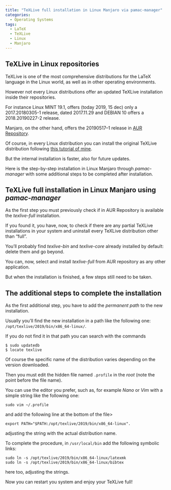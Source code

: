 ```yaml
---
title: "TeXLive full installation in Linux Manjaro via pamac-manager"
categories:
  - Operating Systems
tags:
  - LaTeX
  - TeXLive
  - Linux
  - Manjaro
---
```




## TeXLive in Linux repositories

TeXLive is one of the most comprehensive distributions for the LaTeX language in the Linux world, as well as in other operating environments.

However not every Linux distributions offer an updated TeXLive installation inside their repositories.

For instance Linux MINT 19.1, offers (today 2019, 15 dec) only a 2017.20180305-1 release, dated 2017.11.29 and  DEBIAN 10 offers a 2018.20190227-2 release.

Manjaro, on the other hand, offers the 20190517–1 release in 
[AUR Repository](https://aur.archlinux.org/packages/texlive-full/).

Of course, in every Linux distribution you can install the original TeXLive distribution following [this tutorial of mine](https://francopasut-en.blogspot.com/2016/07/simple-and-fast-installing-of-texlive.html).

But the internal installation is faster, also for future updates.

Here is the step-by-step installation in Linux Manjaro through _pamac-manager_ with some additional steps to be completed after installation.

## TeXLive full installation in Linux Manjaro using _pamac-manager_

As the first step you must previously  check if in AUR Repository is available the _texlive-full_ installation.


If you found it, you have, now,  to check if there are  any partial TeXLive installations in your system and uninstall every TeXLive distribution other than “full”.

You’ll probably find _texlive-bin_ and _texlive-core_ already installed by default: delete them and go beyond.

You can, now, select and install _texlive-full_ from AUR repository as any other application.

But when the installation is finished, a few steps still need to be taken.

## The additional steps to complete the installation ##

As the first additional step, you have to add the _permanent path_ to the new installation. 

Usually you’ll find the new installation in a path like the following one: `/opt/texlive/2019/bin/x86_64-linux/`.

If you do not find it in that path you can search with the commands

``` 
$ sudo updatedb
$ locate texlive
```

Of course the specific name of the distribution varies depending on the version downloaded.

Then you must edit the hidden file  named `.profile` in the _root_ (note the point before the file name).

You can use the editor you prefer, such as, for example _Nano_ or _Vim_ with a simple string like the following one:

```
sudo vim ~/.profile
```

and add the following line at the bottom of the file>

```
export PATH="$PATH:/opt/texlive/2019/bin/x86_64-linux".
```

adjusting the string with  the actual distribution name.

To complete the  procedure, in `/usr/local/bin` add  the following symbolic links:

```
sudo ln -s /opt/texlive/2019/bin/x86_64-linux/latexmk
sudo ln -s /opt/texlive/2019/bin/x86_64-linux/bibtex
```

here too, adjusting the strings.

Now you can restart you system and enjoy your TeXLive full!
